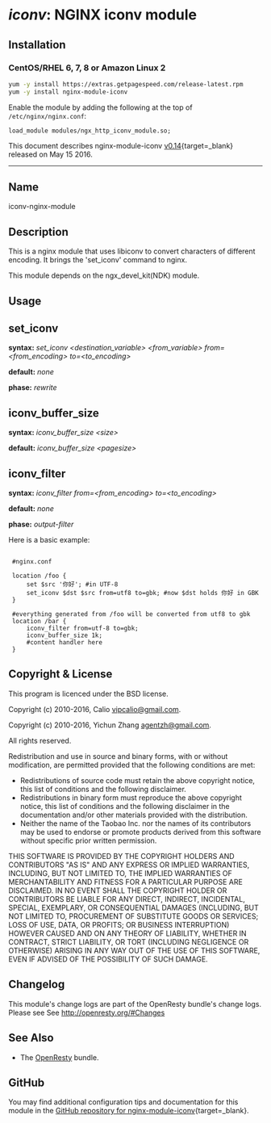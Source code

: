 # *iconv*: NGINX iconv module


## Installation

### CentOS/RHEL 6, 7, 8 or Amazon Linux 2

```bash
yum -y install https://extras.getpagespeed.com/release-latest.rpm
yum -y install nginx-module-iconv
```

Enable the module by adding the following at the top of `/etc/nginx/nginx.conf`:

```nginx
load_module modules/ngx_http_iconv_module.so;
```


This document describes nginx-module-iconv [v0.14](https://github.com/calio/iconv-nginx-module/releases/tag/v0.14){target=_blank} 
released on May 15 2016.

<hr />
<!---
Don't edit this file manually! Instead you should generate it by using:
    wiki2markdown.pl doc/manpage.wiki
-->

## Name

iconv-nginx-module

## Description

This is a nginx module that uses libiconv to convert characters of different
encoding. It brings the 'set_iconv' command to nginx.

This module depends on the ngx_devel_kit(NDK) module.

## Usage

## set_iconv

**syntax:** *set_iconv &lt;destination_variable&gt; &lt;from_variable&gt; from=&lt;from_encoding&gt; to=&lt;to_encoding&gt;*

**default:** *none*

**phase:** *rewrite*


## iconv_buffer_size

**syntax:** *iconv_buffer_size &lt;size&gt;*

**default:** *iconv_buffer_size &lt;pagesize&gt;*


## iconv_filter

**syntax:** *iconv_filter from=&lt;from_encoding&gt; to=&lt;to_encoding&gt;*

**default:** *none*

**phase:** *output-filter*

Here is a basic example:

```nginx

 #nginx.conf

 location /foo {
     set $src '你好'; #in UTF-8
     set_iconv $dst $src from=utf8 to=gbk; #now $dst holds 你好 in GBK
 }

 #everything generated from /foo will be converted from utf8 to gbk
 location /bar {
     iconv_filter from=utf-8 to=gbk;
     iconv_buffer_size 1k;
     #content handler here
 }
```


## Copyright & License

This program is licenced under the BSD license.

Copyright (c) 2010-2016, Calio <vipcalio@gmail.com>.

Copyright (c) 2010-2016, Yichun Zhang <agentzh@gmail.com>.

All rights reserved.

Redistribution and use in source and binary forms, with or without
modification, are permitted provided that the following conditions
are met:

* Redistributions of source code must retain the above copyright
notice, this list of conditions and the following disclaimer.
* Redistributions in binary form must reproduce the above copyright
notice, this list of conditions and the following disclaimer in the
documentation and/or other materials provided with the distribution.
* Neither the name of the Taobao Inc. nor the names of its
contributors may be used to endorse or promote products derived from
this software without specific prior written permission.

THIS SOFTWARE IS PROVIDED BY THE COPYRIGHT HOLDERS AND CONTRIBUTORS
"AS IS" AND ANY EXPRESS OR IMPLIED WARRANTIES, INCLUDING, BUT NOT
LIMITED TO, THE IMPLIED WARRANTIES OF MERCHANTABILITY AND FITNESS FOR
A PARTICULAR PURPOSE ARE DISCLAIMED. IN NO EVENT SHALL THE COPYRIGHT
HOLDER OR CONTRIBUTORS BE LIABLE FOR ANY DIRECT, INDIRECT, INCIDENTAL,
SPECIAL, EXEMPLARY, OR CONSEQUENTIAL DAMAGES (INCLUDING, BUT NOT LIMITED
TO, PROCUREMENT OF SUBSTITUTE GOODS OR SERVICES; LOSS OF USE, DATA, OR
PROFITS; OR BUSINESS INTERRUPTION) HOWEVER CAUSED AND ON ANY THEORY OF
LIABILITY, WHETHER IN CONTRACT, STRICT LIABILITY, OR TORT (INCLUDING
NEGLIGENCE OR OTHERWISE) ARISING IN ANY WAY OUT OF THE USE OF THIS
SOFTWARE, EVEN IF ADVISED OF THE POSSIBILITY OF SUCH DAMAGE.


## Changelog

This module's change logs are part of the OpenResty bundle's change logs. Please see
See <http://openresty.org/#Changes>


## See Also

* The [OpenResty](https://openresty.org) bundle.


## GitHub

You may find additional configuration tips and documentation for this module in the [GitHub 
repository for 
nginx-module-iconv](https://github.com/calio/iconv-nginx-module){target=_blank}.